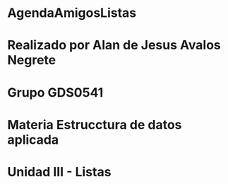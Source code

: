 # AgendaAmigosListas

# Realizado por Alan de Jesus Avalos Negrete

# Grupo GDS0541

# Materia Estrucctura de datos aplicada

# Unidad III - Listas
